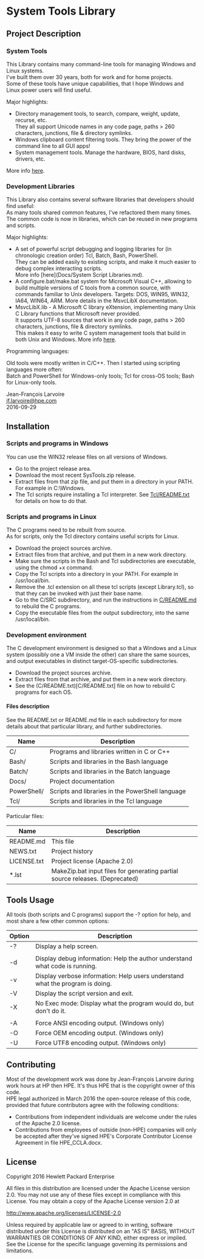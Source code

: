 ﻿# System Tools Library

## Project Description

### System Tools

This Library contains many command-line tools for managing Windows and Linux systems.  
I've built them over 30 years, both for work and for home projects.  
Some of these tools have unique capabilities, that I hope Windows and Linux power users will find useful.

Major highlights:

- Directory management tools, to search, compare, weight, update, recurse, etc.  
  They all support Unicode names in any code page, paths > 260 characters, junctions, file & directory symlinks.
- Windows clipboard content filtering tools. They bring the power of the command line to all GUI apps!
- System management tools. Manage the hardware, BIOS, hard disks, drivers, etc.

More info [here](Docs/Catalog.md).

### Development Libraries

This Library also contains several software libraries that developers should find useful:  
As many tools shared common features, I've refactored them many times.  
The common code is now in libraries, which can be reused in new programs and scripts.  

Major highlights:

- A set of powerful script debugging and logging libraries for (in chronologic creation order) Tcl, Batch, Bash, PowerShell.  
  They can be added easily to existing scripts, and make it much easier to debug complex interacting scripts.  
  More info [here](Docs/System Script Libraries.md).
- A configure.bat/make.bat system for Microsoft Visual C++, allowing to build multiple versions of C tools from a common source, 
  with commands familiar to Unix developers. Targets: DOS, WIN95, WIN32, IA64, WIN64, ARM. More details in the MsvcLibX documentation.
- MsvcLibX.lib - A Microsoft C library eXtension, implementing many Unix C Library functions that Microsoft never provided.  
  It supports UTF-8 sources that work in any code page, paths > 260 characters, junctions, file & directory symlinks.  
  This makes it easy to write C system management tools that build in both Unix and Windows. More info [here](C/MsvcLibX/README.txt).

Programming languages:

Old tools were mostly written in C/C++. Then I started using scripting languages more often:  
Batch and PowerShell for Windows-only tools; Tcl for cross-OS tools; Bash for Linux-only tools.

Jean-François Larvoire  
jf.larvoire@hpe.com  
2016-09-29


## Installation

### Scripts and programs in Windows

You can use the WIN32 release files on all versions of Windows.

* Go to the project release area.
* Download the most recent SysTools.zip release.
* Extract files from that zip file, and put them in a directory in your PATH. For example in C:\Windows.
* The Tcl scripts require installing a Tcl interpreter. See [Tcl/README.txt](Tcl/README.txt) for details on how to do that.

### Scripts and programs in Linux

The C programs need to be rebuilt from source.  
As for scripts, only the Tcl directory contains useful scripts for Linux.

* Download the project sources archive.
* Extract files from that archive, and put them in a new work directory.
* Make sure the scripts in the Bash and Tcl subdirectories are executable, using the chmod +x command.
* Copy the Tcl scripts into a directory in your PATH. For example in /usr/local/bin.
* Remove the .tcl extension on all these tcl scripts (except Library.tcl), so that they can be invoked with just their base name.
* Go to the C/SRC subdirectory, and run the instructions in [C/README.md](C/README.md) to rebuild the C programs.
* Copy the executable files from the output subdirectory, into the same /usr/local/bin.

### Development environment

The C development environment is designed so that a Windows and a Linux system (possibly one a VM inside the other) 
can share the same sources, and output executables in distinct target-OS-specific subdirectories.

* Download the project sources archive.
* Extract files from that archive, and put them in a new work directory.
* See the (C/README.txt)[C/README.txt] file on how to rebuild C programs for each OS.

#### Files description

See the README.txt or README.md file in each subdirectory for more details about that particular library,
and further subdirectories.

Name            | Description
--------------- | -------------------------------------------------
C/		| Programs and libraries written in C or C++
Bash/		| Scripts and libraries in the Bash language
Batch/		| Scripts and libraries in the Batch language
Docs/		| Project documentation
PowerShell/	| Scripts and libraries in the PowerShell language
Tcl/		| Scripts and libraries in the Tcl language

Particular files:

Name            | Description
--------------- | ---------------------------------------------------------------
README.md	| This file
NEWS.txt	| Project history
LICENSE.txt	| Project license (Apache 2.0)
*.lst		| MakeZip.bat input files for generating partial source releases. (Deprecated)


## Tools Usage

All tools (both scripts and C programs) support the -? option for help, and most share a few other common options:

Option | Description
------ | -----------
  -?   | Display a help screen.
       |
  -d   | Display debug information: Help the author understand what code is running.
  -v   | Display verbose information: Help users understand what the program is doing.
  -V   | Display the script version and exit.
  -X   | No Exec mode: Display what the program would do, but don't do it.
       |
  -A   | Force ANSI encoding output. (Windows only)
  -O   | Force OEM encoding output. (Windows only)
  -U   | Force UTF8 encoding output. (Windows only)


## Contributing

Most of the development work was done by Jean-François Larvoire during work hours at HP then HPE.
It's thus HPE that is the copyright owner of this code.  
HPE legal authorized in March 2016 the open-source release of this code, 
provided that future contributors agree with the following conditions:

- Contributions from independent individuals are welcome under the rules of the Apache 2.0 license.
- Contributions from employees of outside (non-HPE) companies will only be accepted after
  they've signed HPE's Corporate Contributor License Agreement in file HPE_CCLA.docx.


## License

Copyright 2016 Hewlett Packard Enterprise

All files in this distribution are licensed under the Apache License version 2.0.
You may not use any of these files except in compliance with this License.
You may obtain a copy of the Apache License version 2.0 at

http://www.apache.org/licenses/LICENSE-2.0

Unless required by applicable law or agreed to in writing, software
distributed under this License is distributed on an "AS IS" BASIS,
WITHOUT WARRANTIES OR CONDITIONS OF ANY KIND, either express or implied.
See the License for the specific language governing its permissions and
limitations.

